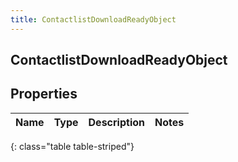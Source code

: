 ```yaml
---
title: ContactlistDownloadReadyObject
---
```

## ContactlistDownloadReadyObject


## Properties

| Name | Type | Description | Notes |
| ------------ | ------------- | ------------- | ------------- |
{: class="table table-striped"}



